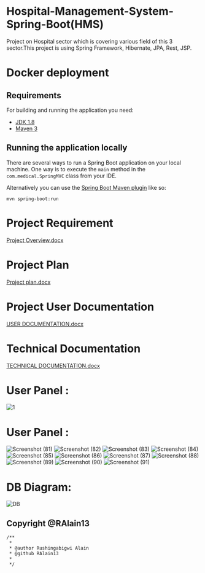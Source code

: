 # Hospital-Management-System-Spring-Boot(HMS)
Project on Hospital sector which is covering various field of this 3 sector.This project is using Spring Framework, Hibernate, JPA, Rest, JSP.

# Docker deployment 
## Requirements

For building and running the application you need:

- [JDK 1.8](http://www.oracle.com/technetwork/java/javase/downloads/jdk8-downloads-2133151.html)
- [Maven 3](https://maven.apache.org)

## Running the application locally

There are several ways to run a Spring Boot application on your local machine. One way is to execute the `main` method in the `com.medical.SpringMVC` class from your IDE.

Alternatively you can use the [Spring Boot Maven plugin](https://docs.spring.io/spring-boot/docs/current/reference/html/build-tool-plugins-maven-plugin.html) like so:

```shell
mvn spring-boot:run
```

# Project Requirement

[Project Overview.docx](https://github.com/RAlain13/23946Hospital_management_system/files/11491584/Project.Overview.docx)

# Project Plan

[Project plan.docx](https://github.com/RAlain13/23946Hospital_management_system/files/11491617/Project.plan.docx)

# Project User Documentation

[USER DOCUMENTATION.docx](https://github.com/RAlain13/23946Hospital_management_system/files/11491625/USER.DOCUMENTATION.docx)

# Technical Documentation

[TECHNICAL DOCUMENTATION.docx](https://github.com/RAlain13/23946Hospital_management_system/files/11491684/TECHNICAL.DOCUMENTATION.docx)

# User Panel :

![1](https://github.com/RAlain13/23946Hospital_management_system/assets/114587679/c1056c67-65f2-46e1-9ba4-fc073e4f5968)

# User Panel :

![Screenshot (81)](https://github.com/RAlain13/23946Hospital_management_system/assets/114587679/5444183d-1a4a-46cd-90bb-0586e9ad3765)
![Screenshot (82)](https://github.com/RAlain13/23946Hospital_management_system/assets/114587679/841347fd-8774-4b05-bf9a-0f52f3a55ebd)
![Screenshot (83)](https://github.com/RAlain13/23946Hospital_management_system/assets/114587679/11896b2d-dbf5-424a-81bd-3d4c1c0e2439)
![Screenshot (84)](https://github.com/RAlain13/23946Hospital_management_system/assets/114587679/9e843626-5f2e-406a-8e5f-5a0861a03634)
![Screenshot (85)](https://github.com/RAlain13/23946Hospital_management_system/assets/114587679/028420f7-0c0b-4839-af5e-383ad6b2e0de)
![Screenshot (86)](https://github.com/RAlain13/23946Hospital_management_system/assets/114587679/383a5ce1-42b2-4c40-885b-dce6e793bd3b)
![Screenshot (87)](https://github.com/RAlain13/23946Hospital_management_system/assets/114587679/52b7028b-616e-4e0e-b3c5-eb1ac5c9775b)
![Screenshot (88)](https://github.com/RAlain13/23946Hospital_management_system/assets/114587679/23cb5d3f-83d4-4e5a-97e9-da430170f92b)
![Screenshot (89)](https://github.com/RAlain13/23946Hospital_management_system/assets/114587679/3a34eb5f-4ef4-4583-ae55-2fa322cf8fa7)
![Screenshot (90)](https://github.com/RAlain13/23946Hospital_management_system/assets/114587679/1fb7be0e-2d34-4212-8f60-698b51726fc6)
![Screenshot (91)](https://github.com/RAlain13/23946Hospital_management_system/assets/114587679/4f8f69a7-b12c-4ec7-93a1-3fd634a6ba9f)


# DB Diagram:


![DB](https://github.com/RAlain13/23946Hospital_management_system/assets/114587679/849858b8-0e21-4052-a418-5dae3771391e)

## Copyright @RAlain13
```shell
/**
 * 
 * @author Rushingabigwi Alain
 * @github RAlain13
 *
 */

